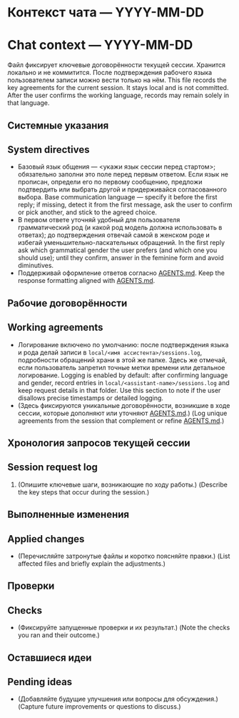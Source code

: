 # Контекст чата — YYYY-MM-DD
# Chat context — YYYY-MM-DD

Файл фиксирует ключевые договорённости текущей сессии. Хранится локально и не коммитится. После подтверждения рабочего языка пользователем записи можно вести только на нём.
This file records the key agreements for the current session. It stays local and is not committed. After the user confirms the working language, records may remain solely in that language.

## Системные указания
## System directives
- Базовый язык общения — <укажи язык сессии перед стартом>; обязательно заполни это поле перед первым ответом. Если язык не прописан, определи его по первому сообщению, предложи подтвердить или выбрать другой и придерживайся согласованного выбора.
  Base communication language — specify it before the first reply; if missing, detect it from the first message, ask the user to confirm or pick another, and stick to the agreed choice.
- В первом ответе уточняй удобный для пользователя грамматический род (и какой род модель должна использовать в ответах); до подтверждения отвечай самой в женском роде и избегай уменьшительно-ласкательных обращений.
  In the first reply ask which grammatical gender the user prefers (and which one you should use); until they confirm, answer in the feminine form and avoid diminutives.
- Поддерживай оформление ответов согласно [AGENTS.md](../AGENTS.md).
  Keep the response formatting aligned with [AGENTS.md](../AGENTS.md).

## Рабочие договорённости
## Working agreements
- Логирование включено по умолчанию: после подтверждения языка и рода делай записи в `local/<имя ассистента>/sessions.log`, подробности обращений храни в этой же папке. Здесь же отмечай, если пользователь запретил точные метки времени или детальное логирование.
  Logging is enabled by default: after confirming language and gender, record entries in `local/<assistant-name>/sessions.log` and keep request details in that folder. Use this section to note if the user disallows precise timestamps or detailed logging.
- (Здесь фиксируются уникальные договорённости, возникшие в ходе сессии, которые дополняют или уточняют [AGENTS.md](../AGENTS.md).)
  (Log unique agreements from the session that complement or refine [AGENTS.md](../AGENTS.md).)

## Хронология запросов текущей сессии
## Session request log
1. (Опишите ключевые шаги, возникающие по ходу работы.)
   (Describe the key steps that occur during the session.)

## Выполненные изменения
## Applied changes
- (Перечисляйте затронутые файлы и коротко поясняйте правки.)
  (List affected files and briefly explain the adjustments.)

## Проверки
## Checks
- (Фиксируйте запущенные проверки и их результат.)
  (Note the checks you ran and their outcome.)

## Оставшиеся идеи
## Pending ideas
- (Добавляйте будущие улучшения или вопросы для обсуждения.)
  (Capture future improvements or questions to discuss.)

